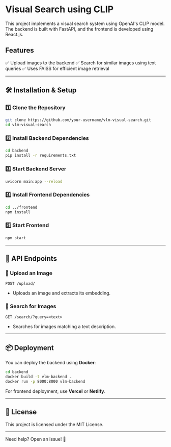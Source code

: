 # Visual Search using CLIP

This project implements a visual search system using OpenAI's CLIP model. The backend is built with FastAPI, and the frontend is developed using React.js.

## Features
✅ Upload images to the backend
✅ Search for similar images using text queries
✅ Uses FAISS for efficient image retrieval

---

## 🛠 Installation & Setup

### 1️⃣ Clone the Repository
```sh
git clone https://github.com/your-username/vlm-visual-search.git
cd vlm-visual-search
```

### 2️⃣ Install Backend Dependencies
```sh
cd backend
pip install -r requirements.txt
```

### 3️⃣ Start Backend Server
```sh
uvicorn main:app --reload
```

### 4️⃣ Install Frontend Dependencies
```sh
cd ../frontend
npm install
```

### 5️⃣ Start Frontend
```sh
npm start
```

---

## 🚀 API Endpoints
### 📌 Upload an Image
```
POST /upload/
```
- Uploads an image and extracts its embedding.

### 📌 Search for Images
```
GET /search/?query=<text>
```
- Searches for images matching a text description.

---

## 📦 Deployment
You can deploy the backend using **Docker**:
```sh
cd backend
docker build -t vlm-backend .
docker run -p 8000:8000 vlm-backend
```
For frontend deployment, use **Vercel** or **Netlify**.

---

## 📝 License
This project is licensed under the MIT License.

---

Need help? Open an issue! 🚀
